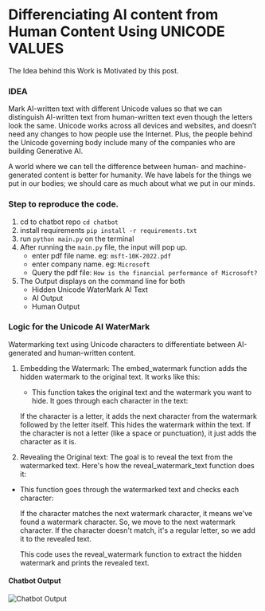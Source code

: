 # Differenciating AI content from Human Content Using UNICODE VALUES

The Idea behind this Work is Motivated by this post. 

### IDEA
Mark AI-written text with different Unicode values so that we can distinguish AI-written text from human-written text even though the letters look the same. Unicode works across all devices and websites, and doesn’t need any changes to how people use the Internet. Plus, the people behind the Unicode governing body include many of the companies who are building Generative AI.

A world where we can tell the difference between human- and machine-generated content is better for humanity. We have labels for the things we put in our bodies; we should care as much about what we put in our minds.


### Step to reproduce the code.

1. cd to chatbot repo `cd chatbot`
2. install requirements `pip install -r requirements.txt`
3. run `python main.py` on the terminal
4. After running the `main.py` file, the input will pop up.
    - enter pdf file name. eg: `msft-10K-2022.pdf`
    - enter company  name. eg: `Microsoft`
    - Query the pdf file: `How is the financial performance of Microsoft?`
5. The Output displays on the command line for both 
    - Hidden Unicode WaterMark AI Text
    - AI Output
    - Human Output

### Logic for the Unicode AI WaterMark 
Watermarking text using Unicode characters to differentiate between AI-generated and human-written content.

1. Embedding the Watermark: The embed_watermark function adds the hidden watermark to the original text. It works like this:
    - This function takes the original text and the watermark you want to hide. It goes through each character in the text:

    If the character is a letter, it adds the next character from the watermark followed by the letter itself. This hides the watermark within the text. If the character is not a letter (like a space or punctuation), it just adds the character as it is.

2. Revealing the Original text: The goal is to reveal the text from the watermarked text. Here's how the reveal_watermark_text function does it:

- This function goes through the watermarked text and checks each character:

    If the character matches the next watermark character, it means we've found a watermark character. So, we move to the next watermark character.
    If the character doesn't match, it's a regular letter, so we add it to the revealed text.
    
    This code uses the reveal_watermark function to extract the hidden watermark and prints the revealed text.

#### Chatbot Output

![Chatbot Output](chatbot\watermark_ai.png)



